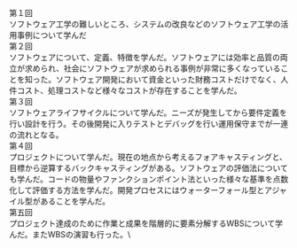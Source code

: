 第１回\
ソフトウェア工学の難しいところ、システムの改良などのソフトウェア工学の活用事例について学んだ\
第２回\
ソフトウェアについて、定義、特徴を学んだ。ソフトウェアには効率と品質の両立が求められ、社会にソフトウェアが求められる事例が非常に多くなっていることを知った。ソフトウェア開発において資金といった財務コストだけでなく、人件コスト、処理コストなど様々なコストが存在することを学んだ。\
第３回\
ソフトウェアライフサイクルについて学んだ。ニーズが発生してから要件定義を行い設計を行う。その後開発に入りテストとデバッグを行い運用保守までが一連の流れとなる。\
第４回\
プロジェクトについて学んだ。現在の地点から考えるフォアキャスティングと、目標から逆算するバックキャスティングがある。ソフトウェアの評価法についても学んだ。コードの物量やファンクションポイント法といった様々な基準を点数化して評価する方法を学んだ。開発プロセスにはウォーターフォール型とアジャイル型があることを学んだ。\
第五回\
プロジェクト達成のために作業と成果を階層的に要素分解するWBSについて学んだ。またWBSの演習も行った。\
